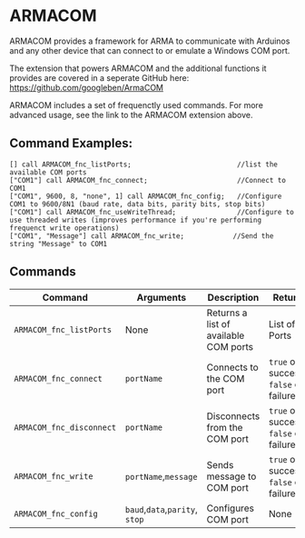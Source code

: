 # ARMACOM
ARMACOM provides a framework for ARMA to communicate with Arduinos and any other device that can connect to or emulate a Windows COM port.

The extension that powers ARMACOM and the additional functions it provides are covered in a seperate GitHub here: https://github.com/googleben/ArmaCOM

ARMACOM includes a set of frequenctly used commands. For more advanced usage, see the link to the ARMACOM extension above.

## Command Examples:
```
[] call ARMACOM_fnc_listPorts;                          //list the available COM ports
["COM1"] call ARMACOM_fnc_connect;                      //Connect to COM1
["COM1", 9600, 8, "none", 1] call ARMACOM_fnc_config;   //Configure COM1 to 9600/8N1 (baud rate, data bits, parity bits, stop bits)
["COM1"] call ARMACOM_fnc_useWriteThread;               //Configure to use threaded writes (improves performance if you're performing frequenct write operations)
["COM1", "Message"] call ARMACOM_fnc_write;            //Send the string "Message" to COM1
```

## Commands
| Command | Arguments | Description | Return |
| --- | --- | --- | --- |
| `ARMACOM_fnc_listPorts` | None | Returns a list of available COM ports | List of Ports |
| `ARMACOM_fnc_connect` | `portName` | Connects to the COM port | `true` on success, `false` on failure |
| `ARMACOM_fnc_disconnect` | `portName` | Disconnects from the COM port | `true` on success, `false` on failure |
| `ARMACOM_fnc_write` | `portName`,`message` | Sends message to COM port | `true` on success, `false` on failure |
| `ARMACOM_fnc_config` | `baud`,`data`,`parity`, `stop` | Configures COM port | None |

